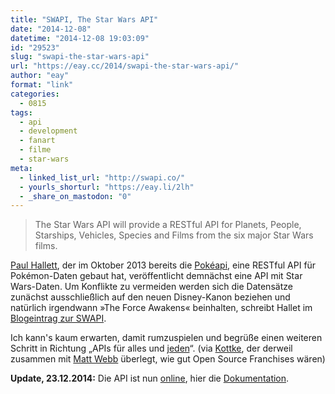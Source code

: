 ```yaml
---
title: "SWAPI, The Star Wars API"
date: "2014-12-08"
datetime: "2014-12-08 19:03:09"
id: "29523"
slug: "swapi-the-star-wars-api"
url: "https://eay.cc/2014/swapi-the-star-wars-api/"
author: "eay"
format: "link"
categories:
  - 0815
tags:
  - api
  - development
  - fanart
  - filme
  - star-wars
meta:
  - linked_list_url: "http://swapi.co/"
  - yourls_shorturl: "https://eay.li/2lh"
  - _share_on_mastodon: "0"
---
```


> The Star Wars API will provide a RESTful API for Planets, People, Starships, Vehicles, Species and Films from the six major Star Wars films.

[Paul Hallett](http://phalt.co/), der im Oktober 2013 bereits die [Pokéapi](http://pokeapi.co/), eine RESTful API für Pokémon-Daten gebaut hat, veröffentlicht demnächst eine API mit Star Wars-Daten. Um Konflikte zu vermeiden werden sich die Datensätze zunächst ausschließlich auf den neuen Disney-Kanon beziehen und natürlich irgendwann »The Force Awakens« beinhalten, schreibt Hallet im [Blogeintrag zur SWAPI](http://phalt.co/if-you-have-data-they-will-consume-it/).

Ich kann's kaum erwarten, damit rumzuspielen und begrüße einen weiteren Schritt in Richtung „APIs für alles und [jeden](http://stefangrund.de/personalapi/)“. (via [Kottke](http://kottke.org/14/12/the-star-wars-api-and-star-wars-as-a-genre), der derweil zusammen mit [Matt Webb](http://interconnected.org/home/2014/11/30/star_wars) überlegt, wie gut Open Source Franchises wären)

**Update, 23.12.2014:** Die API ist nun [online](http://swapi.co/), hier die [Dokumentation](http://swapi.co/documentation).
